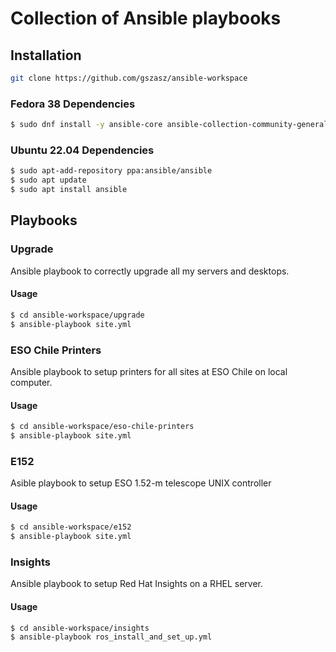 # Collection of Ansible playbooks

## Installation

```bash
git clone https://github.com/gszasz/ansible-workspace
```

### Fedora 38 Dependencies

```bash
$ sudo dnf install -y ansible-core ansible-collection-community-general
```

### Ubuntu 22.04 Dependencies

```bash
$ sudo apt-add-repository ppa:ansible/ansible
$ sudo apt update
$ sudo apt install ansible
```

## Playbooks

### Upgrade

Ansible playbook to correctly upgrade all my servers and desktops.

#### Usage

```bash
$ cd ansible-workspace/upgrade
$ ansible-playbook site.yml
```


### ESO Chile Printers

Ansible playbook to setup printers for all sites at ESO Chile on local computer.

#### Usage

```bash
$ cd ansible-workspace/eso-chile-printers
$ ansible-playbook site.yml
```


### E152

Asible playbook to setup ESO 1.52-m telescope UNIX controller

#### Usage

```bash
$ cd ansible-workspace/e152
$ ansible-playbook site.yml
```


### Insights

Ansible playbook to setup Red Hat Insights on a RHEL server.

#### Usage

```bash
$ cd ansible-workspace/insights
$ ansible-playbook ros_install_and_set_up.yml
```
